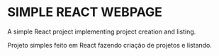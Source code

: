 # SIMPLE REACT WEBPAGE

A simple React project implementing project creation and listing.

Projeto simples feito em React fazendo criação de projetos e listando.
